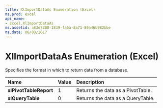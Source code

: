 ```yaml
---
title: XlImportDataAs Enumeration (Excel)
ms.prod: excel
api_name:
- Excel.XlImportDataAs
ms.assetid: a83e7308-1839-fa5a-8a71-89a46b982bbe
ms.date: 06/08/2017
---
```



# XlImportDataAs Enumeration (Excel)

Specifies the format in which to return data from a database.



|**Name**|**Value**|**Description**|
|:-----|:-----|:-----|
| **xlPivotTableReport**|1|Returns the data as a PivotTable.|
| **xlQueryTable**|0|Returns the data as a QueryTable.|


